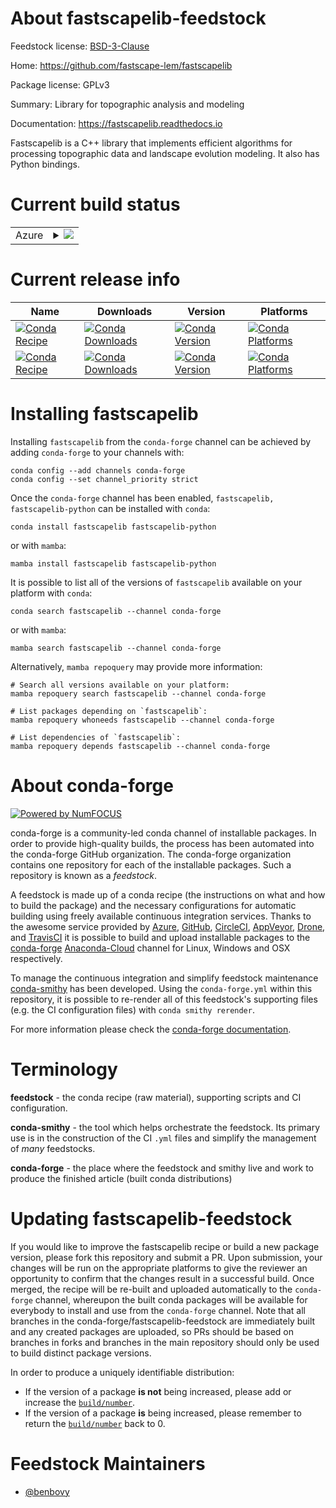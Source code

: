 About fastscapelib-feedstock
============================

Feedstock license: [BSD-3-Clause](https://github.com/conda-forge/fastscapelib-feedstock/blob/main/LICENSE.txt)

Home: https://github.com/fastscape-lem/fastscapelib

Package license: GPLv3

Summary: Library for topographic analysis and modeling

Documentation: https://fastscapelib.readthedocs.io

Fastscapelib is a C++ library that implements efficient algorithms
for processing topographic data and landscape evolution
modeling. It also has Python bindings.


Current build status
====================


<table>
    
  <tr>
    <td>Azure</td>
    <td>
      <details>
        <summary>
          <a href="https://dev.azure.com/conda-forge/feedstock-builds/_build/latest?definitionId=4576&branchName=main">
            <img src="https://dev.azure.com/conda-forge/feedstock-builds/_apis/build/status/fastscapelib-feedstock?branchName=main">
          </a>
        </summary>
        <table>
          <thead><tr><th>Variant</th><th>Status</th></tr></thead>
          <tbody><tr>
              <td>linux_64</td>
              <td>
                <a href="https://dev.azure.com/conda-forge/feedstock-builds/_build/latest?definitionId=4576&branchName=main">
                  <img src="https://dev.azure.com/conda-forge/feedstock-builds/_apis/build/status/fastscapelib-feedstock?branchName=main&jobName=linux&configuration=linux%20linux_64_" alt="variant">
                </a>
              </td>
            </tr><tr>
              <td>osx_64</td>
              <td>
                <a href="https://dev.azure.com/conda-forge/feedstock-builds/_build/latest?definitionId=4576&branchName=main">
                  <img src="https://dev.azure.com/conda-forge/feedstock-builds/_apis/build/status/fastscapelib-feedstock?branchName=main&jobName=osx&configuration=osx%20osx_64_" alt="variant">
                </a>
              </td>
            </tr><tr>
              <td>win_64</td>
              <td>
                <a href="https://dev.azure.com/conda-forge/feedstock-builds/_build/latest?definitionId=4576&branchName=main">
                  <img src="https://dev.azure.com/conda-forge/feedstock-builds/_apis/build/status/fastscapelib-feedstock?branchName=main&jobName=win&configuration=win%20win_64_" alt="variant">
                </a>
              </td>
            </tr>
          </tbody>
        </table>
      </details>
    </td>
  </tr>
</table>

Current release info
====================

| Name | Downloads | Version | Platforms |
| --- | --- | --- | --- |
| [![Conda Recipe](https://img.shields.io/badge/recipe-fastscapelib-green.svg)](https://anaconda.org/conda-forge/fastscapelib) | [![Conda Downloads](https://img.shields.io/conda/dn/conda-forge/fastscapelib.svg)](https://anaconda.org/conda-forge/fastscapelib) | [![Conda Version](https://img.shields.io/conda/vn/conda-forge/fastscapelib.svg)](https://anaconda.org/conda-forge/fastscapelib) | [![Conda Platforms](https://img.shields.io/conda/pn/conda-forge/fastscapelib.svg)](https://anaconda.org/conda-forge/fastscapelib) |
| [![Conda Recipe](https://img.shields.io/badge/recipe-fastscapelib--python-green.svg)](https://anaconda.org/conda-forge/fastscapelib-python) | [![Conda Downloads](https://img.shields.io/conda/dn/conda-forge/fastscapelib-python.svg)](https://anaconda.org/conda-forge/fastscapelib-python) | [![Conda Version](https://img.shields.io/conda/vn/conda-forge/fastscapelib-python.svg)](https://anaconda.org/conda-forge/fastscapelib-python) | [![Conda Platforms](https://img.shields.io/conda/pn/conda-forge/fastscapelib-python.svg)](https://anaconda.org/conda-forge/fastscapelib-python) |

Installing fastscapelib
=======================

Installing `fastscapelib` from the `conda-forge` channel can be achieved by adding `conda-forge` to your channels with:

```
conda config --add channels conda-forge
conda config --set channel_priority strict
```

Once the `conda-forge` channel has been enabled, `fastscapelib, fastscapelib-python` can be installed with `conda`:

```
conda install fastscapelib fastscapelib-python
```

or with `mamba`:

```
mamba install fastscapelib fastscapelib-python
```

It is possible to list all of the versions of `fastscapelib` available on your platform with `conda`:

```
conda search fastscapelib --channel conda-forge
```

or with `mamba`:

```
mamba search fastscapelib --channel conda-forge
```

Alternatively, `mamba repoquery` may provide more information:

```
# Search all versions available on your platform:
mamba repoquery search fastscapelib --channel conda-forge

# List packages depending on `fastscapelib`:
mamba repoquery whoneeds fastscapelib --channel conda-forge

# List dependencies of `fastscapelib`:
mamba repoquery depends fastscapelib --channel conda-forge
```


About conda-forge
=================

[![Powered by
NumFOCUS](https://img.shields.io/badge/powered%20by-NumFOCUS-orange.svg?style=flat&colorA=E1523D&colorB=007D8A)](https://numfocus.org)

conda-forge is a community-led conda channel of installable packages.
In order to provide high-quality builds, the process has been automated into the
conda-forge GitHub organization. The conda-forge organization contains one repository
for each of the installable packages. Such a repository is known as a *feedstock*.

A feedstock is made up of a conda recipe (the instructions on what and how to build
the package) and the necessary configurations for automatic building using freely
available continuous integration services. Thanks to the awesome service provided by
[Azure](https://azure.microsoft.com/en-us/services/devops/), [GitHub](https://github.com/),
[CircleCI](https://circleci.com/), [AppVeyor](https://www.appveyor.com/),
[Drone](https://cloud.drone.io/welcome), and [TravisCI](https://travis-ci.com/)
it is possible to build and upload installable packages to the
[conda-forge](https://anaconda.org/conda-forge) [Anaconda-Cloud](https://anaconda.org/)
channel for Linux, Windows and OSX respectively.

To manage the continuous integration and simplify feedstock maintenance
[conda-smithy](https://github.com/conda-forge/conda-smithy) has been developed.
Using the ``conda-forge.yml`` within this repository, it is possible to re-render all of
this feedstock's supporting files (e.g. the CI configuration files) with ``conda smithy rerender``.

For more information please check the [conda-forge documentation](https://conda-forge.org/docs/).

Terminology
===========

**feedstock** - the conda recipe (raw material), supporting scripts and CI configuration.

**conda-smithy** - the tool which helps orchestrate the feedstock.
                   Its primary use is in the construction of the CI ``.yml`` files
                   and simplify the management of *many* feedstocks.

**conda-forge** - the place where the feedstock and smithy live and work to
                  produce the finished article (built conda distributions)


Updating fastscapelib-feedstock
===============================

If you would like to improve the fastscapelib recipe or build a new
package version, please fork this repository and submit a PR. Upon submission,
your changes will be run on the appropriate platforms to give the reviewer an
opportunity to confirm that the changes result in a successful build. Once
merged, the recipe will be re-built and uploaded automatically to the
`conda-forge` channel, whereupon the built conda packages will be available for
everybody to install and use from the `conda-forge` channel.
Note that all branches in the conda-forge/fastscapelib-feedstock are
immediately built and any created packages are uploaded, so PRs should be based
on branches in forks and branches in the main repository should only be used to
build distinct package versions.

In order to produce a uniquely identifiable distribution:
 * If the version of a package **is not** being increased, please add or increase
   the [``build/number``](https://docs.conda.io/projects/conda-build/en/latest/resources/define-metadata.html#build-number-and-string).
 * If the version of a package **is** being increased, please remember to return
   the [``build/number``](https://docs.conda.io/projects/conda-build/en/latest/resources/define-metadata.html#build-number-and-string)
   back to 0.

Feedstock Maintainers
=====================

* [@benbovy](https://github.com/benbovy/)

